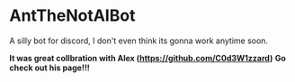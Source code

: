# AntTheNotAIBot
A silly bot for discord, I don't even think its gonna work anytime soon.

__It was great collbration with Alex (https://github.com/C0d3W1zzard)__
__Go check out his page!!!__
